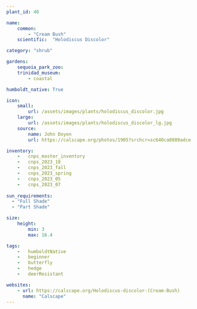 ```yaml
---
plant_id: 40

name: 
    common: 
        - "Cream Bush"   
    scientific:  "Holodiscus Discolor"  

category: "shrub"

gardens:
    sequoia_park_zoo:
    trinidad_museum:
        - coastal

humboldt_native: True

icon: 
    small: 
        url: /assets/images/plants/holodiscus_discolor.jpg 
    large: 
        url: /assets/images/plants/holodiscus_discolor_lg.jpg 
    source: 
        name: John Doyen 
        url: https://calscape.org/photos/1905?srchcr=sc640ca0889adce 

inventory: 
    -   cnps_master_inventory
    -   cnps_2023_10
    -   cnps_2023_fall
    -   cnps_2023_spring
    -   cnps_2023_05 
    -   cnps_2023_07 
    
sun_requirements:
  - "Full Shade"
  - "Part Shade"

size:
    height: 
        min: 3
        max: 16.4

tags:  
    -   humboldtNative
    -   beginner
    -   butterfly
    -   hedge
    -   deerResistant

websites: 
    - url: https://calscape.org/Holodiscus-discolor-(Cream-Bush) 
      name: "Calscape"
---
```


